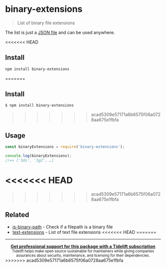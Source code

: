 # binary-extensions

> List of binary file extensions

The list is just a [JSON file](binary-extensions.json) and can be used anywhere.

<<<<<<< HEAD
## Install

```sh
npm install binary-extensions
```
=======

## Install

```
$ npm install binary-extensions
```

>>>>>>> acad5309e57171a6b6575f06a0728aa675e1fbfa

## Usage

```js
const binaryExtensions = require('binary-extensions');

console.log(binaryExtensions);
//=> ['3ds', '3g2', …]
```

<<<<<<< HEAD
=======

>>>>>>> acad5309e57171a6b6575f06a0728aa675e1fbfa
## Related

- [is-binary-path](https://github.com/sindresorhus/is-binary-path) - Check if a filepath is a binary file
- [text-extensions](https://github.com/sindresorhus/text-extensions) - List of text file extensions
<<<<<<< HEAD
=======


---

<div align="center">
	<b>
		<a href="https://tidelift.com/subscription/pkg/npm-binary-extensions?utm_source=npm-binary-extensions&utm_medium=referral&utm_campaign=readme">Get professional support for this package with a Tidelift subscription</a>
	</b>
	<br>
	<sub>
		Tidelift helps make open source sustainable for maintainers while giving companies<br>assurances about security, maintenance, and licensing for their dependencies.
	</sub>
</div>
>>>>>>> acad5309e57171a6b6575f06a0728aa675e1fbfa
